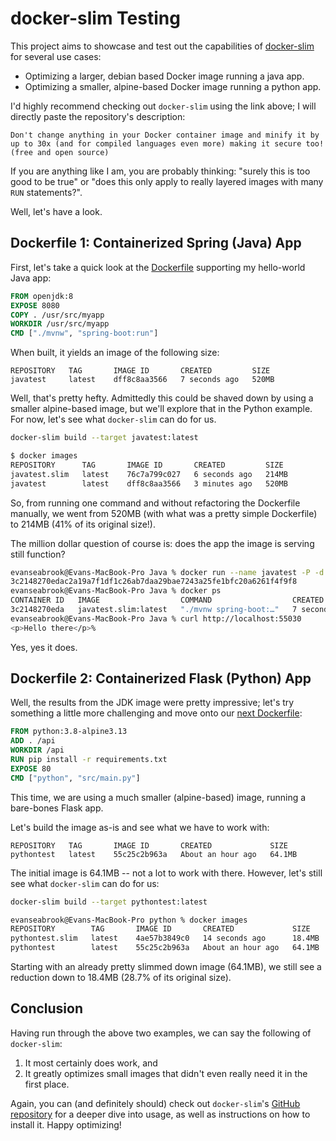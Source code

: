 # docker-slim Testing

This project aims to showcase and test out the capabilities of [docker-slim](https://github.com/docker-slim/docker-slim/) for several use cases:
- Optimizing a larger, debian based Docker image running a java app.
- Optimizing a smaller, alpine-based Docker image running a python app.

I'd highly recommend checking out `docker-slim` using the link above; I will directly paste the repository's description:
```
Don't change anything in your Docker container image and minify it by up to 30x (and for compiled languages even more) making it secure too! (free and open source)
```

If you are anything like I am, you are probably thinking: "surely this is too good to be true" or "does this only apply to really layered images with many `RUN` statements?". 

Well, let's have a look.

## Dockerfile 1: Containerized Spring (Java) App
First, let's take a quick look at the [Dockerfile](./java/Dockerfile) supporting my hello-world Java app:
```Dockerfile
FROM openjdk:8
EXPOSE 8080
COPY . /usr/src/myapp
WORKDIR /usr/src/myapp
CMD ["./mvnw", "spring-boot:run"]
```
When built, it yields an image of the following size:
```
REPOSITORY   TAG       IMAGE ID       CREATED         SIZE
javatest     latest    dff8c8aa3566   7 seconds ago   520MB
```

Well, that's pretty hefty. Admittedly this could be shaved down by using a smaller alpine-based image, but we'll explore that in the Python example. For now, let's see what `docker-slim` can do for us.

```bash
docker-slim build --target javatest:latest
```
```bash
$ docker images
REPOSITORY      TAG       IMAGE ID       CREATED         SIZE
javatest.slim   latest    76c7a799c027   6 seconds ago   214MB
javatest        latest    dff8c8aa3566   3 minutes ago   520MB
```

So, from running one command and without refactoring the Dockerfile manually, we went from 520MB (with what was a pretty simple Dockerfile) to 214MB (41% of its original size!).

The million dollar question of course is: does the app the image is serving still function?
```bash
evanseabrook@Evans-MacBook-Pro Java % docker run --name javatest -P -d javatest.slim:latest
3c2148270edac2a19a7f1df1c26ab7daa29bae7243a25fe1bfc20a6261f4f9f8
evanseabrook@Evans-MacBook-Pro Java % docker ps
CONTAINER ID   IMAGE                  COMMAND                  CREATED         STATUS         PORTS                     NAMES
3c2148270eda   javatest.slim:latest   "./mvnw spring-boot:…"   7 seconds ago   Up 6 seconds   0.0.0.0:55030->8080/tcp   javatest
evanseabrook@Evans-MacBook-Pro Java % curl http://localhost:55030
<p>Hello there</p>%  
```
Yes, yes it does.


## Dockerfile 2: Containerized Flask (Python) App
Well, the results from the JDK image were pretty impressive; let's try something a little more challenging and move onto our [next Dockerfile](./python/Dockerfile):
```dockerfile
FROM python:3.8-alpine3.13
ADD . /api
WORKDIR /api
RUN pip install -r requirements.txt
EXPOSE 80
CMD ["python", "src/main.py"]
```
This time, we are using a much smaller (alpine-based) image, running a bare-bones Flask app.

Let's build the image as-is and see what we have to work with:
```
REPOSITORY   TAG       IMAGE ID       CREATED             SIZE
pythontest   latest    55c25c2b963a   About an hour ago   64.1MB
```
The initial image is 64.1MB -- not a lot to work with there. However, let's still see what `docker-slim` can do for us:
```bash
docker-slim build --target pythontest:latest
```
```bash
evanseabrook@Evans-MacBook-Pro python % docker images
REPOSITORY        TAG       IMAGE ID       CREATED             SIZE
pythontest.slim   latest    4ae57b3849c0   14 seconds ago      18.4MB
pythontest        latest    55c25c2b963a   About an hour ago   64.1MB
```
Starting with an already pretty slimmed down image (64.1MB), we still see a reduction down to 18.4MB (28.7% of its original size).

## Conclusion
Having run through the above two examples, we can say the following of `docker-slim`:
 1. It most certainly does work, and
 2. It greatly optimizes small images that didn't even really need it in the first place.

 Again, you can (and definitely should) check out `docker-slim`'s [GitHub repository](https://github.com/docker-slim/docker-slim/) for a deeper dive into usage, as well as instructions on how to install it. Happy optimizing!